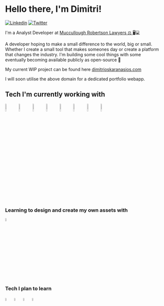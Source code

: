 
# Hello there, I'm Dimitri!


[![Linkedin](https://img.shields.io/badge/-LinkedIn-blue?style=flat&logo=Linkedin&logoColor=white)](https://www.linkedin.com/in/dimitrioskaranasios/)
[![Twitter](https://img.shields.io/badge/-Twitter-blue?style=flat&color=489fea&logo=Twitter&logoColor=white)](https://www.twitter.com/dimsimcard/)

I'm a Analyst Developer at [Muccullough Robertson Lawyers ⚖ ](https://www.mccullough.com.au/) 🖥💻

A developer hoping to make a small difference to the world, big or small. Whether I create a small tool that makes someones day or create a platform that changes the industry.
I'm building some cool things with some eventually becoming available publicly as open-source 🙂 

My current WIP project can be found here [dimitrioskaranasios.com](https://dimitrioskaranasios.com)

I will soon utilise the above domain for a dedicated portfolio webapp.


## Tech I'm currently working with

<div>
  <!-- Images by https://www.vectorlogo.zone -->
  <img width="8%" src="https://www.vectorlogo.zone/logos/nodejs/nodejs-icon.svg" />
  <img width="8%" src="https://www.vectorlogo.zone/logos/reactjs/reactjs-icon.svg" />
  <img width="8%" src="https://www.vectorlogo.zone/logos/postgresql/postgresql-icon.svg" />
  <img width="8%" src="https://www.vectorlogo.zone/logos/supabase/supabase-icon.svg" />
  <img width="8%" src="https://www.vectorlogo.zone/logos/getbootstrap/getbootstrap-icon.svg" />
  <img width="8%" src="https://www.vectorlogo.zone/logos/dotnet/dotnet-icon.svg" />
  <img width="8%" src="https://raw.githubusercontent.com/simple-icons/simple-icons/master/icons/csharp.svg" />
  <img width="8%" src="https://railway.app/brand/logo-dark.svg" />
</div>

### Learning to design and create my own assets with

<div>
  <img width="5%" style="color:#eb77ff" src="https://raw.githubusercontent.com/simple-icons/simple-icons/master/icons/affinityphoto.svg" />
</div>

### Tech I plan to learn

<div>
  <img width="5%" src="https://www.vectorlogo.zone/logos/digitalocean/digitalocean-icon.svg" />
  <img width="5%" src="https://www.vectorlogo.zone/logos/typescriptlang/typescriptlang-icon.svg" />
  <img width="5%" src="https://www.vectorlogo.zone/logos/docker/docker-official.svg" />
  <img width="5%" src="https://www.vectorlogo.zone/logos/kubernetes/kubernetes-icon.svg" />
</div>

